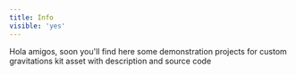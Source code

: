 ```yaml
---
title: Info
visible: 'yes'
---
```


Hola amigos, soon you'll find here some demonstration projects for custom gravitations kit asset with description and source code
